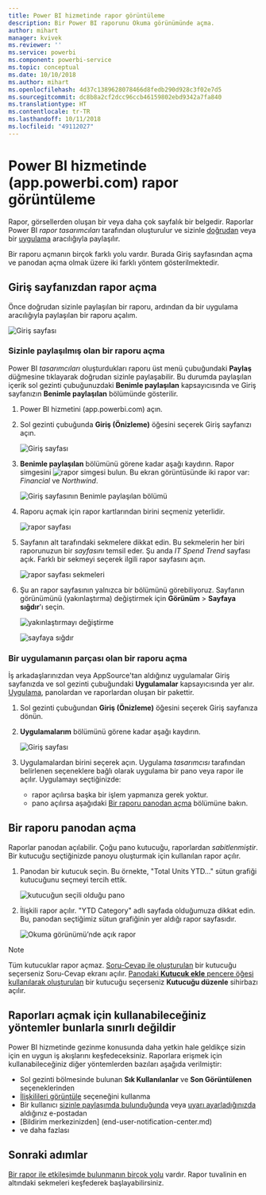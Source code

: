 ```yaml
---
title: Power BI hizmetinde rapor görüntüleme
description: Bir Power BI raporunu Okuma görünümünde açma.
author: mihart
manager: kvivek
ms.reviewer: ''
ms.service: powerbi
ms.component: powerbi-service
ms.topic: conceptual
ms.date: 10/10/2018
ms.author: mihart
ms.openlocfilehash: 4d37c1389628078466d8fedb290d928c3f02e7d5
ms.sourcegitcommit: dc8b8a2cf2dcc96ccb46159802ebd9342a7fa840
ms.translationtype: HT
ms.contentlocale: tr-TR
ms.lasthandoff: 10/11/2018
ms.locfileid: "49112027"
---
```

# <a name="view-a-report-in-power-bi-service-apppowerbicom"></a>Power BI hizmetinde (app.powerbi.com) rapor görüntüleme
Rapor, görsellerden oluşan bir veya daha çok sayfalık bir belgedir. Raporlar Power BI *rapor tasarımcıları* tarafından oluşturulur ve sizinle [doğrudan](end-user-shared-with-me.md) veya bir [uygulama](end-user-apps.md) aracılığıyla paylaşılır. 

Bir raporu açmanın birçok farklı yolu vardır. Burada Giriş sayfasından açma ve panodan açma olmak üzere iki farklı yöntem gösterilmektedir. 

<!-- add art-->


## <a name="open-a-report-from-your-home-page"></a>Giriş sayfanızdan rapor açma
Önce doğrudan sizinle paylaşılan bir raporu, ardından da bir uygulama aracılığıyla paylaşılan bir raporu açalım.

   ![Giriş sayfası](./media/end-user-report-open/power-bi-home.png)

### <a name="open-a-report-that-has-been-shared-with-you"></a>Sizinle paylaşılmış olan bir raporu açma
Power BI *tasarımcıları* oluşturdukları raporu üst menü çubuğundaki **Paylaş** düğmesine tıklayarak doğrudan sizinle paylaşabilir. Bu durumda paylaşılan içerik sol gezinti çubuğunuzdaki **Benimle paylaşılan** kapsayıcısında ve Giriş sayfanızın **Benimle paylaşılan** bölümünde gösterilir.

1. Power BI hizmetini (app.powerbi.com) açın.

2. Sol gezinti çubuğunda **Giriş (Önizleme)** öğesini seçerek Giriş sayfanızı açın.  

   ![Giriş sayfası](./media/end-user-report-open/power-bi-select-home.png)
   
3. **Benimle paylaşılan** bölümünü görene kadar aşağı kaydırın. Rapor simgesini ![rapor simgesi](./media/end-user-report-open/power-bi-report-icon.png) bulun. Bu ekran görüntüsünde iki rapor var: *Financial* ve *Northwind*. 
   
   ![Giriş sayfasının Benimle paylaşılan bölümü](./media/end-user-report-open/power-bi-shared.png)

4. Raporu açmak için rapor kartlarından birini seçmeniz yeterlidir.

   ![rapor sayfası](./media/end-user-report-open/power-bi-report1.png)

5. Sayfanın alt tarafındaki sekmelere dikkat edin. Bu sekmelerin her biri raporunuzun bir *sayfasını* temsil eder. Şu anda *IT Spend Trend* sayfası açık. Farklı bir sekmeyi seçerek ilgili rapor sayfasını açın. 

   ![rapor sayfası sekmeleri](./media/end-user-report-open/power-bi-tabs.png)

6. Şu an rapor sayfasının yalnızca bir bölümünü görebiliyoruz. Sayfanın görünümünü (yakınlaştırma) değiştirmek için **Görünüm** > **Sayfaya sığdır**'ı seçin.

   ![yakınlaştırmayı değiştirme](./media/end-user-report-open/power-bi-fit.png)

   ![sayfaya sığdır](./media/end-user-report-open/power-bi-report2.png)

### <a name="open-a-report-that-is-part-of-an-app"></a>Bir uygulamanın parçası olan bir raporu açma
İş arkadaşlarınızdan veya AppSource'tan aldığınız uygulamalar Giriş sayfanızda ve sol gezinti çubuğundaki **Uygulamalar** kapsayıcısında yer alır. [Uygulama](end-user-apps.md), panolardan ve raporlardan oluşan bir pakettir.

1. Sol gezinti çubuğundan **Giriş (Önizleme)** öğesini seçerek Giriş sayfanıza dönün.

7. **Uygulamalarım** bölümünü görene kadar aşağı kaydırın.

   ![Giriş sayfası](./media/end-user-report-open/power-bi-my-apps.png)

8. Uygulamalardan birini seçerek açın. Uygulama *tasarımcısı* tarafından belirlenen seçeneklere bağlı olarak uygulama bir pano veya rapor ile açılır. Uygulamayı seçtiğinizde:
    - rapor açılırsa başka bir işlem yapmanıza gerek yoktur.
    - pano açılırsa aşağıdaki [Bir raporu panodan açma](#Open-a-report-from-a-dashboard) bölümüne bakın.



## <a name="open-a-report-from-a-dashboard"></a>Bir raporu panodan açma
Raporlar panodan açılabilir. Çoğu pano kutucuğu, raporlardan *sabitlenmiştir*. Bir kutucuğu seçtiğinizde panoyu oluşturmak için kullanılan rapor açılır. 

1. Panodan bir kutucuk seçin. Bu örnekte, "Total Units YTD..." sütun grafiği kutucuğunu seçmeyi tercih ettik.

    ![kutucuğun seçili olduğu pano](./media/end-user-report-open/power-bi-dashboard.png)

2.  İlişkili rapor açılır. "YTD Category" adlı sayfada olduğumuza dikkat edin. Bu, panodan seçtiğimiz sütun grafiğinin yer aldığı rapor sayfasıdır.

    ![Okuma görünümü’nde açık rapor](./media/end-user-report-open/power-bi-report-new.png)

> [!NOTE]
> Tüm kutucuklar rapor açmaz. [Soru-Cevap ile oluşturulan](../service-dashboard-pin-tile-from-q-and-a.md) bir kutucuğu seçerseniz Soru-Cevap ekranı açılır. [Panodaki **Kutucuk ekle** pencere öğesi kullanılarak oluşturulan](../service-dashboard-add-widget.md) bir kutucuğu seçerseniz **Kutucuğu düzenle** sihirbazı açılır.  


##  <a name="still-more-ways-to-open-a-report"></a>Raporları açmak için kullanabileceğiniz yöntemler bunlarla sınırlı değildir
Power BI hizmetinde gezinme konusunda daha yetkin hale geldikçe sizin için en uygun iş akışlarını keşfedeceksiniz. Raporlara erişmek için kullanabileceğiniz diğer yöntemlerden bazıları aşağıda verilmiştir:
- Sol gezinti bölmesinde bulunan **Sık Kullanılanlar** ve **Son Görüntülenen** seçeneklerinden    
- [İlişkilileri görüntüle](end-user-related.md) seçeneğini kullanma    
- Bir kullanıcı [sizinle paylaşımda bulunduğunda](../service-share-reports.md) veya [uyarı ayarladığınızda](../service-set-data-alerts.md) aldığınız e-postadan    
- [Bildirim merkezinizden]    (end-user-notification-center.md)    
- ve daha fazlası

## <a name="next-steps"></a>Sonraki adımlar
[Bir rapor ile etkileşimde bulunmanın birçok yolu](end-user-reading-view.md) vardır.  Rapor tuvalinin en altındaki sekmeleri keşfederek başlayabilirsiniz.

